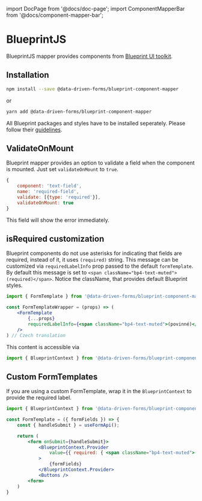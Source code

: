 import DocPage from '@docs/doc-page';
import ComponentMapperBar from '@docs/component-mapper-bar';

<DocPage>

# BlueprintJS

<ComponentMapperBar prefix="blueprint" href="https://blueprintjs.com/" />

BlueprintJS mapper provides components from [Blueprint UI toolkit](https://blueprintjs.com/).

## Installation

```bash
npm install --save @data-driven-forms/blueprint-component-mapper
```
or
```bash
yarn add @data-driven-forms/blueprint-component-mapper
```

All Blueprint packages and styles have to be installed seperately. Please follow their [guidelines](https://blueprintjs.com/docs/#blueprint/getting-started).

## ValidateOnMount

Blueprint mapper provides an option to validate a field when the component is mounted. Just set `validateOnMount` to `true`.

```jsx
{
    component: 'text-field',
    name: 'required-field',
    validate: [{type: 'required'}],
    validateOnMount: true
}
```

This field will show the error immediately.

## isRequired customization

Blueprint components do not use asterisks for indicating that fields are required, instead of it, it uses `(required)` string. This message can be customized via `requiredLabelInfo` prop passed to the default `formTemplate`. By default this message is set to `<span className="bp4-text-muted">(required)</span>`. Notice the className, that provides default Blueprint styles.

```jsx
import { FormTemplate } from '@data-driven-forms/blueprint-component-mapper';

const FormTemplateWrapper = (props) => (
    <FormTemplate
        {...props}
        requiredLabelInfo={<span className="bp4-text-muted">(povinné)</span>}
    />
) // Czech translation
```

This content is accessible via

```jsx
import { BlueprintContext } from '@data-driven-forms/blueprint-component-mapper';
```

## Custom FormTemplates

If you are using a custom FormTemplate, wrap it in the `BlueprintContext` to provide the required label.

```jsx
import { BlueprintContext } from '@data-driven-forms/blueprint-component-mapper';

const FormTemplate = ({ formFields }) => {
    const { handleSubmit } = useFormApi();

    return (
        <form onSubmit={handleSubmit}>
            <BlueprintContext.Provider
                value={{ required: { <span className="bp4-text-muted">(required)</span> }}}
            >
                {formFields}
            </BlueprintContext.Provider>
            <Buttons />
        <form>
    )
}
```

</DocPage>
